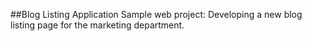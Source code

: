 ##Blog Listing Application
Sample web project: Developing a new blog listing page for the marketing department.
